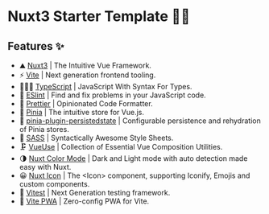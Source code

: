 # Nuxt3 Starter Template 👋🏻

## Features ✨
* ⛰️ [Nuxt3](https://nuxt.com/) | The Intuitive Vue Framework.
* ⚡ [Vite](https://vitejs.dev/) | Next generation frontend tooling.
* 👨🏻‍💻 [TypeScript](https://www.typescriptlang.org/) | JavaScript With Syntax For Types.
* 📏 [ESlint](https://eslint.org/) | Find and fix problems in your JavaScript code.
* 💅 [Prettier](https://prettier.io/) | Opinionated Code Formatter.
* 🍍 [Pinia](https://pinia.vuejs.org/) | The intuitive store for Vue.js.
* 💾 [pinia-plugin-persistedstate](https://prazdevs.github.io/pinia-plugin-persistedstate/) | Configurable persistence and rehydration of Pinia stores.
* 🎨 [SASS](https://sass-lang.com/) | Syntactically Awesome Style Sheets.
* 🗜️ [VueUse](https://vueuse.org/) | Collection of Essential Vue Composition Utilities.
* 🌗 [Nuxt Color Mode](https://color-mode.nuxtjs.org/) | Dark and Light mode with auto detection made easy with Nuxt.
* 😀 [Nuxt Icon](https://github.com/nuxt-modules/icon?tab=readme-ov-file) | The \<Icon> component, supporting Iconify, Emojis and custom components.
* 🧪 [Vitest](https://vitest.dev/) | Next Generation testing framework.
* 📲 [Vite PWA](https://vite-pwa-org.netlify.app/) | Zero-config PWA for Vite.


